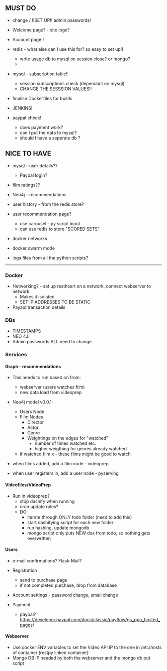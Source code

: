 ## MUST DO

* change / !!SET UP!! admin passwords!

* Welcome page? - site logo?

* Account page!!

* redis - what else can I use this for? so easy to set up!!
  * write usage db to mysql on session close? or mongo?
  * 
  
* mysql - subscription table!!
  * session subscriptions check (dependant on mysql)
  * CHANGE THE SESSSION VALUES!!

* finalise Dockerfiles for builds

* JENKINS!

* paypal check!
  * does payment work?
  * can I put the data to mysql?
  * should I have a seperate db ?


## NICE TO HAVE

* mysql - user details??
  * Paypal login?
  
* film ratings??

* Neo4j - recommendations
 * user history - from the redis store?
 * user recommendation page?
   * use carousel - py script input
   * can use redis to store "SCORED SETS"

* docker networks

* docker swarm mode

* logs files from all the python scripts?

______________

### Docker

* Networking? - set up restheart on a network, connect webserver to network
  * Makes it isolated
  * SET IP ADDRESSES TO BE STATIC
* Payapl transaction details 

### DBs

* TIMESTAMPS
* NEO 4J!
* Admin passwords ALL need to change

### Services

#### Graph - recommendations

* This needs to run based on from:
  * webserver (users watches film)
  * new data load from videoprep
  
* Neo4j model v0.0.1:
  * Users Node
  * Film Nodes
    * Director
    * Actor
    * Genre
    * Weightings on the edges for "watched"
      * number of times watched etc.
      * higher weigthing for genres already watched
  * if watched film x - these films might be good to watch

* when films added, add a film node - videoprep
* when user registers in, add a user node - pyserving

#### Videofiles/VideoPrep

* Run in videoprep?
  * stop dashify when running
  * cron update rules?
  * DO:
    * iterate through ONLY todo folder (need to add this)
    * start dashifying script for each new folder
    * run hashing, update mongodb
    * mongo script only puts NEW dox from todo, so nothing gets overwritten

#### Users

* e-mail confirmations? Flask-Mail?
  
* Registration
  * send to purchase page
  * if not completed purchase, drop from database

* Account settings - password change, email change

* Payment
  * paypal? https://developer.paypal.com/docs/classic/payflow/gs_ppa_hosted_pages/

#### Webserver

* Use docker ENV variables to set the Video API IP to the one in /etc/hosts of container (restpy linked container)
* Mongo DB IP needed by both the webserver and the mongo db put script